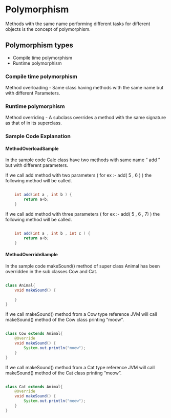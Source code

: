 # Polymorphism 

Methods with the same name performing different tasks for different objects is the concept of polymorphism.

## Polymorphism types

- Compile time polymorphism 
- Runtime polymorphism 

### Compile time polymorphism 

Method overloading - Same class having methods with the same name but with different Parameters.

### Runtime polymorphism 

Method overriding - A subclass overrides a method with the same signature as that of in its superclass.

### Sample Code Explanation

#### MethodOverloadSample

In the sample code Calc class have two methods with same name “ add ” but with different parameters.

If we call add method with two parameters ( for ex :- add( 5 , 6 ) ) the following method will be called.

```Java

	int add(int a , int b ) {
		return a+b;
	}

```

If we call add method with three parameters ( for ex :- add( 5 , 6 , 7) ) the following method will be called.

```Java

	int add(int a , int b , int c ) {
		return a+b;
	}

```

#### MethodOverrideSample

In the sample code makeSound() method of super class Animal has been overridden in the sub classes Cow and Cat.

```Java

class Animal{
	void makeSound() {
		
	}
}

```

If we call makeSound() method from a Cow type reference JVM will call makeSound() method of the Cow class printing “moow”.

```Java

class Cow extends Animal{
	@Override
	void makeSound() {
		System.out.println("moow");
	}
}

```

If we call makeSound() method from a Cat type reference JVM will call makeSound() method of the Cat class printing “meow”.

```Java

class Cat extends Animal{
	@Override
	void makeSound() {
		System.out.println("meow");
	}
}

```